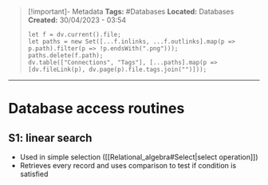 > [!important]- Metadata
> **Tags:** #Databases 
> **Located:** Databases
> **Created:** 30/04/2023 - 03:54
> ```dataviewjs
> let f = dv.current().file;
> let paths = new Set([...f.inlinks, ...f.outlinks].map(p => p.path).filter(p => !p.endsWith(".png")));
> paths.delete(f.path);
> dv.table(["Connections", "Tags"], [...paths].map(p => [dv.fileLink(p), dv.page(p).file.tags.join("")]));
> ```

___
# Database access routines


## S1:  linear search 
- Used in simple selection ([[Relational_algebra#Select|select operation]])
- Retrieves every record and uses comparison to test if condition is satisfied 